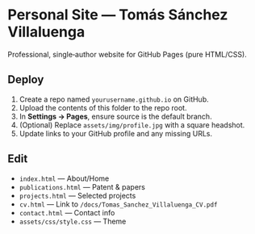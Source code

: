 
# Personal Site — Tomás Sánchez Villaluenga

Professional, single‑author website for GitHub Pages (pure HTML/CSS).

## Deploy
1. Create a repo named `yourusername.github.io` on GitHub.
2. Upload the contents of this folder to the repo root.
3. In **Settings → Pages**, ensure source is the default branch.
4. (Optional) Replace `assets/img/profile.jpg` with a square headshot.
5. Update links to your GitHub profile and any missing URLs.

## Edit
- `index.html` — About/Home
- `publications.html` — Patent & papers
- `projects.html` — Selected projects
- `cv.html` — Link to `/docs/Tomas_Sanchez_Villaluenga_CV.pdf`
- `contact.html` — Contact info
- `assets/css/style.css` — Theme
